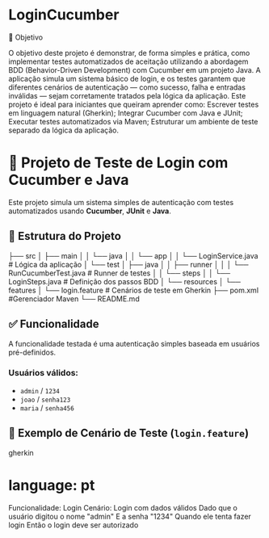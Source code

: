 # LoginCucumber

🎯 Objetivo

O objetivo deste projeto é demonstrar, de forma simples e prática, como implementar testes automatizados de aceitação utilizando a abordagem BDD (Behavior-Driven Development) com Cucumber em um projeto Java.
A aplicação simula um sistema básico de login, e os testes garantem que diferentes cenários de autenticação — como sucesso, falha e entradas inválidas — sejam corretamente tratados pela lógica da aplicação.
Este projeto é ideal para iniciantes que queiram aprender como:
Escrever testes em linguagem natural (Gherkin);
Integrar Cucumber com Java e JUnit;
Executar testes automatizados via Maven;
Estruturar um ambiente de teste separado da lógica da aplicação.

# 🧪 Projeto de Teste de Login com Cucumber e Java
Este projeto simula um sistema simples de autenticação com testes automatizados usando **Cucumber**, **JUnit** e **Java**.

## 📁 Estrutura do Projeto
├── src
│ ├── main
│ │ └── java
│ │ └── app
│ │ └── LoginService.java # Lógica da aplicação
│ └── test
│ ├── java
│ │ ├── runner
│ │ │ └── RunCucumberTest.java # Runner de testes
│ │ └── steps
│ │ └── LoginSteps.java # Definição dos passos BDD
│ └── resources
│ └── features
│ └── login.feature # Cenários de teste em Gherkin
├── pom.xml #Gerenciador Maven
└── README.md 

## ✅ Funcionalidade
A funcionalidade testada é uma autenticação simples baseada em usuários pré-definidos.

### Usuários válidos:
- `admin` / `1234`
- `joao` / `senha123`
- `maria` / `senha456`

## 💬 Exemplo de Cenário de Teste (`login.feature`)
gherkin
# language: pt

Funcionalidade: Login
  Cenário: Login com dados válidos
    Dado que o usuário digitou o nome "admin"
    E a senha "1234"
    Quando ele tenta fazer login
    Então o login deve ser autorizado
